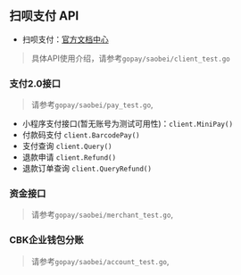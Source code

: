 ## 扫呗支付 API


- 扫呗支付：[官方文档中心](https://help.lcsw.cn/xrmpic/q6imdiojes7iq5y1/qg52lx)



> 具体API使用介绍，请参考`gopay/saobei/client_test.go`


### 支付2.0接口 
> 请参考`gopay/saobei/pay_test.go`,
* 小程序支付接口(暂无账号为测试可用性)：`client.MiniPay()`
* 付款码支付 `client.BarcodePay()`
* 支付查询  `client.Query()`
* 退款申请 `client.Refund()`
* 退款订单查询 `client.QueryRefund()`

### 资金接口
> 请参考`gopay/saobei/merchant_test.go`,

### CBK企业钱包分账
> 请参考`gopay/saobei/account_test.go`,